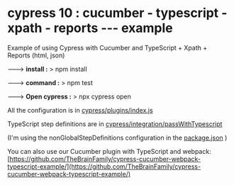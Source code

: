 # cypress 10 : cucumber - typescript - xpath - reports --- example
Example of using Cypress with Cucumber and TypeScript + Xpath + Reports (html, json)

---> **install :** > npm install

---> **command :** > npm test

---> **Open cypress :** > npx cypress open

All the configuration is in [cypress/plugins/index.js](cypress/plugins/index.js)

TypeScript step definitions are in [cypress/integration/passWithTypescript](cypress/integration/passWithTypescript)

(I'm using the nonGlobalStepDefinitions configuration in the [package.json](package.json) )

You can also use our Cucumber plugin with TypeScript and webpack: [https://github.com/TheBrainFamily/cypress-cucumber-webpack-typescript-example/](https://github.com/TheBrainFamily/cypress-cucumber-webpack-typescript-example/)
